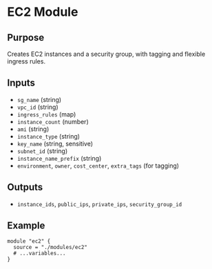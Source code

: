# EC2 Module

## Purpose
Creates EC2 instances and a security group, with tagging and flexible ingress rules.

## Inputs
- `sg_name` (string)
- `vpc_id` (string)
- `ingress_rules` (map)
- `instance_count` (number)
- `ami` (string)
- `instance_type` (string)
- `key_name` (string, sensitive)
- `subnet_id` (string)
- `instance_name_prefix` (string)
- `environment`, `owner`, `cost_center`, `extra_tags` (for tagging)

## Outputs
- `instance_ids`, `public_ips`, `private_ips`, `security_group_id`

## Example
```hcl
module "ec2" {
  source = "./modules/ec2"
  # ...variables...
}
```

